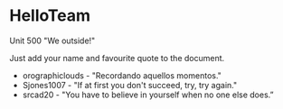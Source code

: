 # HelloTeam

Unit 500
"We outside!"

Just add your name and favourite quote to the document.

- orographiclouds - "Recordando aquellos momentos."
- Sjones1007 - "If at first you don't succeed, try, try again."
- srcad20 - "You have to believe in yourself when no one else does.”
